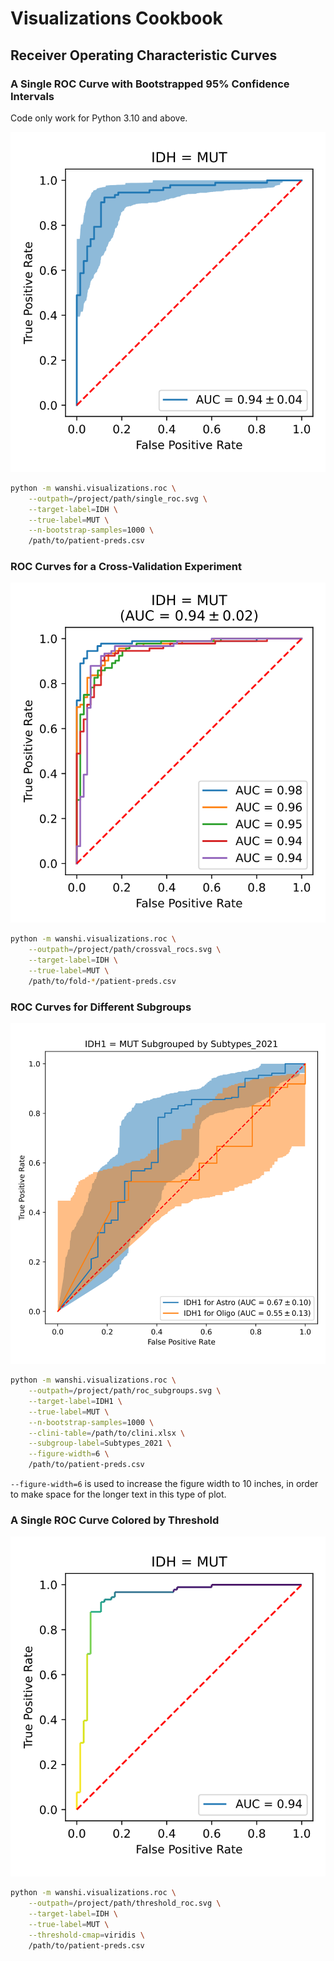 # Visualizations Cookbook

## Receiver Operating Characteristic Curves

### A Single ROC Curve with Bootstrapped 95% Confidence Intervals

Code only work for Python 3.10 and above.

![A Single ROC Curve with Bootstrapped 95% Confidence Intervals](assets/single_roc.svg)

```sh
python -m wanshi.visualizations.roc \
    --outpath=/project/path/single_roc.svg \
    --target-label=IDH \
    --true-label=MUT \
    --n-bootstrap-samples=1000 \
    /path/to/patient-preds.csv
```

### ROC Curves for a Cross-Validation Experiment

![ROC Curves for a Cross-Validation Experiment](assets/crossval_rocs.svg)

```sh
python -m wanshi.visualizations.roc \
    --outpath=/project/path/crossval_rocs.svg \
    --target-label=IDH \
    --true-label=MUT \
    /path/to/fold-*/patient-preds.csv
```

### ROC Curves for Different Subgroups

![ROC Curves for a Cross-Validation Experiment](assets/roc_subgroup.svg)

```sh
python -m wanshi.visualizations.roc \
    --outpath=/project/path/roc_subgroups.svg \
    --target-label=IDH1 \
    --true-label=MUT \
    --n-bootstrap-samples=1000 \
    --clini-table=/path/to/clini.xlsx \
    --subgroup-label=Subtypes_2021 \
    --figure-width=6 \
    /path/to/patient-preds.csv
```

`--figure-width=6` is used to increase the figure width to 10 inches,
in order to make space for the longer text in this type of plot.

### A Single ROC Curve Colored by Threshold

![A Single ROC Curve Colored by Threshold](assets/threshold_roc.svg)

```sh
python -m wanshi.visualizations.roc \
    --outpath=/project/path/threshold_roc.svg \
    --target-label=IDH \
    --true-label=MUT \
    --threshold-cmap=viridis \
    /path/to/patient-preds.csv
```
